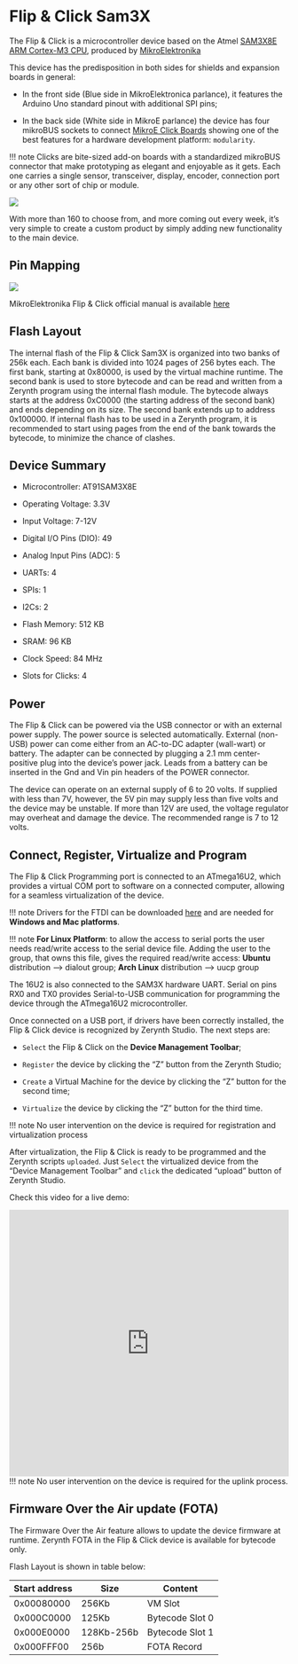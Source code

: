 # Flip & Click Sam3X

The Flip & Click is a microcontroller device based on the Atmel [SAM3X8E ARM Cortex-M3 CPU](http://www.atmel.com/Images/Atmel-11057-32-bit-Cortex-M3-Microcontroller-SAM3X-SAM3A_Datasheet.pdf), produced by [MikroElektronika](http://www.mikroe.com/flip-n-click/)

This device has the predisposition in both sides for shields and expansion boards in general:


* In the front side (Blue side in MikroElektronica parlance), it features the Arduino Uno standard pinout with additional SPI pins;


* In the back side (White side in MikroE parlance) the device has four mikroBUS sockets to connect [MikroE Click Boards](https://shop.mikroe.com/click) showing one of the best features for a hardware development platform: ```modularity```.

!!! note
	Clicks are bite-sized add-on boards with a standardized mikroBUS connector that make prototyping as elegant and enjoyable as it gets. Each one carries a single sensor, transceiver, display, encoder, connection port or any other sort of chip or module.

![](https://github.com/zerynth/docs/blob/test/docs/reference/boards/flipnclick_sam3x/docs/img/flipnclick.jpg?raw=true)

With more than 160 to choose from, and more coming out every week, it’s very simple to create a custom product by simply adding new functionality to the main device.

## Pin Mapping

![](https://github.com/zerynth/docs/blob/test/docs/reference/boards/flipnclick_sam3x/docs/img/flipnclickpin.jpg?raw=true)

MikroElektronika Flip & Click official manual is available [here](http://download.mikroe.com/documents/starter-boards/other/flip-n-click/flip-n-click-manual-v100.pdf)

## Flash Layout

The internal flash of the Flip & Click Sam3X is organized into two banks of 256k each. Each bank is divided into 1024 pages of 256 bytes each. The first bank, starting at 0x80000, is used by the virtual machine runtime. The second bank is used to store bytecode and can be read and written from a Zerynth program using the internal flash module. The bytecode always starts at the address 0xC0000 (the starting address of the second bank) and ends depending on its size. The second bank extends up to address 0x100000. If internal flash has to be used in a Zerynth program, it is recommended to start using pages from the end of the bank towards the bytecode, to minimize the chance of clashes.

## Device Summary


* Microcontroller: AT91SAM3X8E


* Operating Voltage: 3.3V


* Input Voltage: 7-12V


* Digital I/O Pins (DIO): 49


* Analog Input Pins (ADC): 5


* UARTs: 4


* SPIs: 1


* I2Cs: 2


* Flash Memory: 512 KB


* SRAM: 96 KB


* Clock Speed: 84 MHz


* Slots for Clicks: 4

## Power

The Flip & Click can be powered via the USB connector or with an external power supply. The power source is selected automatically.
External (non-USB) power can come either from an AC-to-DC adapter (wall-wart) or battery. The adapter can be connected by plugging a 2.1 mm center-positive plug into the device’s power jack. Leads from a battery can be inserted in the Gnd and Vin pin headers of the POWER connector.

The device can operate on an external supply of 6 to 20 volts. If supplied with less than 7V, however, the 5V pin may supply less than five volts and the device may be unstable. If more than 12V are used, the voltage regulator may overheat and damage the device. The recommended range is 7 to 12 volts.

## Connect, Register, Virtualize and Program

The Flip & Click Programming port is connected to an ATmega16U2, which provides a virtual COM port to software on a connected computer, allowing for a seamless virtualization of the device.

!!! note
	Drivers for the FTDI can be downloaded [here](http://www.ftdichip.com/Drivers/VCP.htm) and are needed for **Windows and Mac platforms**.

!!! note
	**For Linux Platform**: to allow the access to serial ports the user needs read/write access to the serial device file. Adding the user to the group, that owns this file, gives the required read/write access: **Ubuntu** distribution –> dialout group; **Arch Linux** distribution –> uucp group

The 16U2 is also connected to the SAM3X hardware UART. Serial on pins RX0 and TX0 provides Serial-to-USB communication for programming the device through the ATmega16U2 microcontroller.

Once connected on a USB port, if drivers have been correctly installed, the Flip & Click device is recognized by Zerynth Studio. The next steps are:


* ```Select``` the Flip & Click on the **Device Management Toolbar**;


* ```Register``` the device by clicking the “Z” button from the Zerynth Studio;


* ```Create``` a Virtual Machine for the device by clicking the “Z” button for the second time;


* ```Virtualize``` the device by clicking the “Z” button for the third time.

!!! note
	No user intervention on the device is required for registration and virtualization process

After virtualization, the Flip & Click is ready to be programmed and the  Zerynth scripts ```uploaded```. Just ```Select``` the virtualized device from the “Device Management Toolbar” and ```click``` the dedicated “upload” button of Zerynth Studio.

Check this video for a live demo:

  <div style="margin-top:10px;">
<iframe width="100%" height="481" src="https://www.youtube.com/embed/u2pEH5dSZbo?ecver=1" frameborder="0" gesture="media" allow="encrypted-media" allowfullscreen></iframe>
  </div>
  !!! note
	  No user intervention on the device is required for the uplink process.

## Firmware Over the Air update (FOTA)

The Firmware Over the Air feature allows to update the device firmware at runtime. Zerynth FOTA in the Flip & Click device is available for bytecode only.

Flash Layout is shown in table below:

| Start address | Size       | Content         |
|---------------|------------|-----------------|
| 0x00080000    | 256Kb      | VM Slot         |
| 0x000C0000    | 125Kb      | Bytecode Slot 0 |
| 0x000E0000    | 128Kb-256b | Bytecode Slot 1 |
| 0x000FFF00    | 256b       | FOTA Record     |
<!--stackedit_data:
eyJoaXN0b3J5IjpbMTQ0MTQzOTY1NV19
-->
